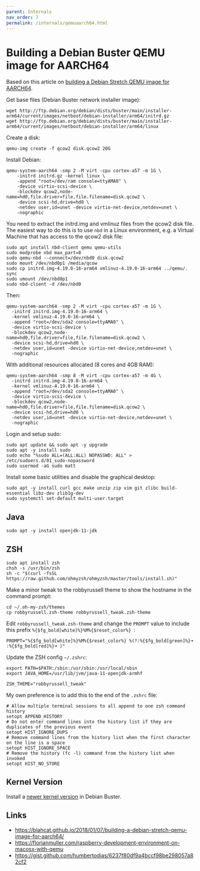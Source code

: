```yaml
---
parent: Internals
nav_order: 7
permalink: /internals/qemuaarch64.html
---
```


# Building a Debian Buster QEMU image for AARCH64

Based on this article on [building a Debian Stretch QEMU image for AARCH64](https://blahcat.github.io/2018/01/07/building-a-debian-stretch-qemu-image-for-aarch64/).

Get base files (Debian Buster network installer image):

```shell
wget http://ftp.debian.org/debian/dists/buster/main/installer-arm64/current/images/netboot/debian-installer/arm64/initrd.gz
wget http://ftp.debian.org/debian/dists/buster/main/installer-arm64/current/images/netboot/debian-installer/arm64/linux
```

Create a disk:

```shell
qemu-img create -f qcow2 disk.qcow2 20G
```

Install Debian:

```shell
qemu-system-aarch64 -smp 2 -M virt -cpu cortex-a57 -m 1G \
    -initrd initrd.gz -kernel linux \
    -append "root=/dev/ram console=ttyAMA0" \
    -device virtio-scsi-device \
    -blockdev qcow2,node-name=hd0,file.driver=file,file.filename=disk.qcow2 \
    -device scsi-hd,drive=hd0 \
    -netdev user,id=unet -device virtio-net-device,netdev=unet \
    -nographic
```

You need to extract the initrd.img and vmlinuz files from the qcow2 disk file.
The easiest way to do this is to use `nbd` in a Linux environment,
e.g. a Virtual Machine that has access to the qcow2 disk file:

```shell
sudo apt install nbd-client qemu qemu-utils
sudo modprobe nbd max_part=8
sudo qemu-nbd --connect=/dev/nbd0 disk.qcow2
sudo mount /dev/nbd0p1 /media/qcow
sudo cp initrd.img-4.19.0-16-arm64 vmlinuz-4.19.0-16-arm64 ../qemu/.
sync
sudo umount /dev/nbd0p1
sudo nbd-client -d /dev/nbd0
```

Then:

```shell
qemu-system-aarch64 -smp 2 -M virt -cpu cortex-a57 -m 1G \
  -initrd initrd.img-4.19.0-16-arm64 \
  -kernel vmlinuz-4.19.0-16-arm64 \
  -append "root=/dev/sda2 console=ttyAMA0" \
  -device virtio-scsi-device \
  -blockdev qcow2,node-name=hd0,file.driver=file,file.filename=disk.qcow2 \
  -device scsi-hd,drive=hd0 \
  -netdev user,id=unet -device virtio-net-device,netdev=unet \
  -nographic
```

With additional resources allocated (8 cores and 4GB RAM):

```shell
qemu-system-aarch64 -smp 8 -M virt -cpu cortex-a57 -m 4G \
  -initrd initrd.img-4.19.0-16-arm64 \
  -kernel vmlinuz-4.19.0-16-arm64 \
  -append "root=/dev/sda2 console=ttyAMA0" \
  -device virtio-scsi-device \
  -blockdev qcow2,node-name=hd0,file.driver=file,file.filename=disk.qcow2 \
  -device scsi-hd,drive=hd0 \
  -netdev user,id=unet -device virtio-net-device,netdev=unet \
  -nographic
```

Login and setup sudo:

```shell
sudo apt update && sudo apt -y upgrade
sudo apt -y install sudo
sudo echo "%sudo ALL=(ALL:ALL) NOPASSWD: ALL" > /etc/sudoers.d/01_sudo-nopassword
sudo usermod -aG sudo matt
```

Install some basic utilities and disable the graphical desktop:

```shell
sudo apt -y install curl gcc make unzip zip vim git zlibc build-essential libz-dev zlib1g-dev
sudo systemctl set-default multi-user.target  
```

## Java

```shell
sudo apt -y install openjdk-11-jdk
```

## ZSH

```shell
sudo apt install zsh
chsh -s /usr/bin/zsh
sh -c "$(curl -fsSL https://raw.github.com/ohmyzsh/ohmyzsh/master/tools/install.sh)"
```

Make a minor tweak to the robbyrussell theme to show the hostname in the command prompt:

```shell
cd ~/.oh-my-zsh/themes
cp robbyrussell.zsh-theme robbyrussell_tweak.zsh-theme
```

Edit `robbyrussell_tweak.zsh-theme` and change the `PROMPT` value to include this prefix `%{$fg_bold[white]%}%M%{$reset_color%} `:

```
PROMPT="%{$fg_bold[white]%}%M%{$reset_color%} %(?:%{$fg_bold[green]%}➜ :%{$fg_bold[red]%}➜ )"
```

Update the ZSH config `~/.zshrc`:

```
export PATH=$PATH:/sbin:/usr/sbin:/usr/local/sbin
export JAVA_HOME=/usr/lib/jvm/java-11-openjdk-armhf

ZSH_THEME="robbyrussell_tweak"
```

My own preference is to add this to the end of the `.zshrc` file:

```
# Allow multiple terminal sessions to all append to one zsh command history
setopt APPEND_HISTORY
# Do not enter command lines into the history list if they are duplicates of the previous event
setopt HIST_IGNORE_DUPS
# Remove command lines from the history list when the first character on the line is a space
setopt HIST_IGNORE_SPACE
# Remove the history (fc -l) command from the history list when invoked
setopt HIST_NO_STORE
```

## Kernel Version

Install a [newer kernel version](https://jensd.be/968/linux/install-a-newer-kernel-in-debian-10-buster-stable) in Debian Buster.

## Links

* https://blahcat.github.io/2018/01/07/building-a-debian-stretch-qemu-image-for-aarch64/
* https://florianmuller.com/raspberry-development-environment-on-macosx-with-qemu
* https://gist.github.com/humbertodias/6237f80df9a4bccf98be298057a82cf2
